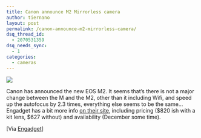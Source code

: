 ```yaml
---
title: Canon announce M2 Mirrorless camera
author: tiernano
layout: post
permalink: /canon-announce-m2-mirrorless-camera/
dsq_thread_id:
  - 2070531359
dsq_needs_sync:
  - 1
categories:
  - cameras
---
```

![][1] 

Canon has announced the new EOS M2. It seems that&#8217;s there is not a major change between the M and the M2, other than it including Wifi, and speed up the autofocus by 2.3 times, everything else seems to be the same… Engadget has a bit more info [on their site][2], including pricing ($820 ish with a kit lens, $627 without) and availability (December some time). 

[Via [Engadget][2]]

 [1]: http://www.geekphotographer.com/wp-content/uploads/2013/12/120313_0926_Canonannoun1.jpg
 [2]: http://www.engadget.com/2013/12/03/canon-eos-m2-mirrorless-camera/?ncid=rss_truncated